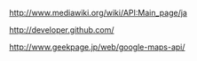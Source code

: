http://www.mediawiki.org/wiki/API:Main_page/ja

http://developer.github.com/

http://www.geekpage.jp/web/google-maps-api/
